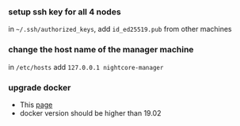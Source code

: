 ### setup ssh key for all 4 nodes
in `~/.ssh/authorized_keys`, add `id_ed25519.pub` from other machines

### change the host name of the manager machine
in `/etc/hosts` add `127.0.0.1 nightcore-manager`

### upgrade docker
- This [page](https://docs.docker.com/engine/install/ubuntu/#install-from-a-package)
- docker version should be higher than 19.02
